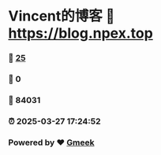 # Vincent的博客 :link: https://blog.npex.top 
### :page_facing_up: [25](https://blog.npex.top/tag.html) 
### :speech_balloon: 0 
### :hibiscus: 84031 
### :alarm_clock: 2025-03-27 17:24:52 
### Powered by :heart: [Gmeek](https://github.com/Meekdai/Gmeek)
